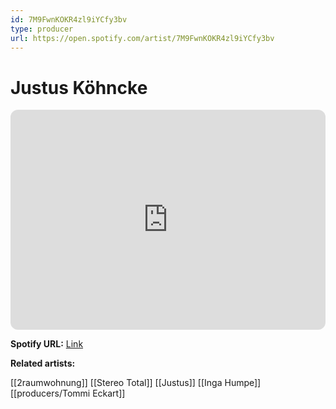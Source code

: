 ```yaml
---
id: 7M9FwnKOKR4zl9iYCfy3bv
type: producer
url: https://open.spotify.com/artist/7M9FwnKOKR4zl9iYCfy3bv
---
```

# Justus Köhncke

<iframe style="border-radius:12px" src="https://open.spotify.com/embed/artist/7M9FwnKOKR4zl9iYCfy3bv" width="100%" height="352" frameBorder="0" allowfullscreen="" allow="autoplay; clipboard-write; encrypted-media; fullscreen; picture-in-picture" loading="lazy"></iframe>

**Spotify URL:** [Link](https://open.spotify.com/artist/7M9FwnKOKR4zl9iYCfy3bv)

**Related artists:**

[[2raumwohnung]]
[[Stereo Total]]
[[Justus]]
[[Inga Humpe]]
[[producers/Tommi Eckart]]
